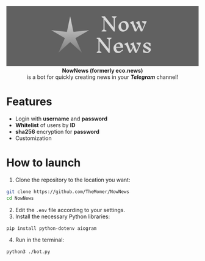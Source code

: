 <p align="center">
  <img src="logo.png" alt="logo"/><br>
  <b>NowNews (formerly eco.news)</b><br>
  is a bot for quickly creating news in your <i><b>Telegram</b></i> channel!
</p>

# Features
- Login with **username** and **password**
- **Whitelist** of users by **ID**
- **sha256** encryption for **password**
- Customization

# How to launch

1. Clone the repository to the location you want:
```bash
git clone https://github.com/TheMomer/NowNews
cd NowNews
```
2. Edit the `.env` file according to your settings.
3. Install the necessary Python libraries:
```bash
pip install python-dotenv aiogram
``` 
4. Run in the terminal:
```bash
python3 ./bot.py
```
